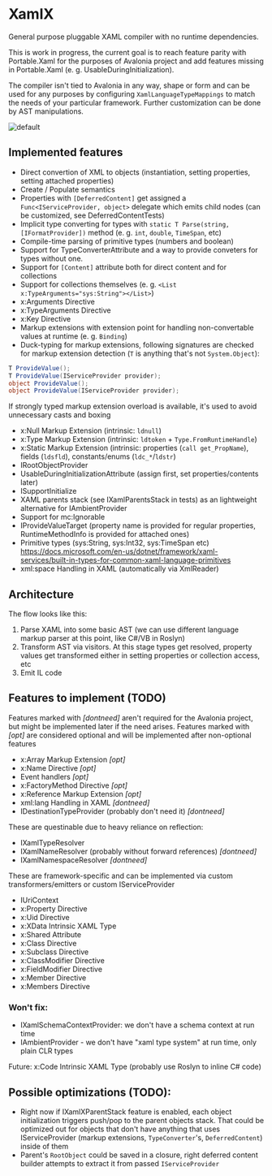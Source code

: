 # XamlX

General purpose pluggable XAML compiler with no runtime dependencies.

This is work in progress, the current goal is to reach feature parity with Portable.Xaml for the purposes of Avalonia project and add features missing in Portable.Xaml (e. g. UsableDuringInitialization).

The compiler isn't tied to Avalonia in any way, shape or form and can be used for any purposes 
by configuring `XamlLanguageTypeMappings` to match the needs of your particular framework.
Further customization can be done by AST manipulations.

![default](https://user-images.githubusercontent.com/1067584/52111361-90ad7900-2614-11e9-8133-a5aa6ebb1804.png)


## Implemented features

- Direct convertion of XML to objects (instantiation, setting properties, setting attached properties)
- Create / Populate semantics
- Properties with `[DeferredContent]` get assigned a `Func<IServiceProvider, object>` delegate which emits child nodes (can be customized, see DeferredContentTests)
- Implicit type converting for types with `static T Parse(string, [IFormatProvider])` method (e. g. `int`, `double`, `TimeSpan`, etc)
- Compile-time parsing of primitive types (numbers and boolean)
- Support for TypeConverterAttribute and a way to provide conveters for types without one.
- Support for `[Content]` attribute both for direct content and for collections
- Support for collections themselves (e. g. `<List x:TypeArguments="sys:String"></List>`)
- x:Arguments Directive
- x:TypeArguments Directive
- x:Key Directive 
- Markup extensions with extension point for handling non-convertable values at runtime (e. g. `Binding`)
- Duck-typing for markup extensions, following signatures are checked for markup extension detection (`T` is anything that's not `System.Object`):
```cs
T ProvideValue();
T ProvideValue(IServiceProvider provider);
object ProvideValue();
object ProvideValue(IServiceProvider provider);
```
If strongly typed markup extension overload is available, it's used to avoid unnecessary casts and boxing
- x:Null Markup Extension (intrinsic: `ldnull`)
- x:Type Markup Extension (intrinsic: `ldtoken` + `Type.FromRuntimeHandle`)
- x:Static Markup Extension (intrinsic: properties (`call get_PropName`), fields (`ldsfld`), constants/enums (`ldc_*`/`ldstr`)
- IRootObjectProvider
- UsableDuringInitializationAttribute (assign first, set properties/contents later)
- ISupportInitialize
- XAML parents stack (see IXamlParentsStack in tests) as an lightweight alternative for IAmbientProvider
- Support for mc:Ignorable
- IProvideValueTarget (property name is provided for regular properties, RuntimeMethodInfo is provided for attached ones)
- Primitive types (sys:String, sys:Int32, sys:TimeSpan etc) https://docs.microsoft.com/en-us/dotnet/framework/xaml-services/built-in-types-for-common-xaml-language-primitives
- xml:space Handling in XAML (automatically via XmlReader)

## Architecture

The flow looks like this:
 
1) Parse XAML into some basic AST (we can use different language markup parser at this point, like C#/VB in Roslyn)
2) Transform AST via visitors. At this stage types get resolved, property values get transformed either in setting properties or collection access, etc
3) Emit IL code

## Features to implement (TODO)

Features marked with *[dontneed]* aren't required for the Avalonia project, but might be implemented later if the need arises.
Features marked with *[opt]* are considered optional and will be implemented after non-optional features

- x:Array Markup Extension *[opt]*
- x:Name Directive *[opt]*
- Event handlers *[opt]*
- x:FactoryMethod Directive *[opt]*
- x:Reference Markup Extension *[opt]*
- xml:lang Handling in XAML *[dontneed]*
- IDestinationTypeProvider (probably don't need it) *[dontneed]*


These are questinable due to heavy reliance on reflection:
- IXamlTypeResolver
- IXamlNameResolver (probably without forward references) *[dontneed]*
- IXamlNamespaceResolver *[dontneed]*


These are framework-specific and can be implemented via custom transformers/emitters or custom IServiceProvider
- IUriContext
- x:Property Directive
- x:Uid Directive
- x:XData Intrinsic XAML Type
- x:Shared Attribute
- x:Class Directive
- x:Subclass Directive
- x:ClassModifier Directive
- x:FieldModifier Directive
- x:Member Directive
- x:Members Directive


### Won't fix:


- IXamlSchemaContextProvider: we don't have a schema context at run time
- IAmbientProvider - we don't have "xaml type system" at run time, only plain CLR types


Future: 
x:Code Intrinsic XAML Type (probably use Roslyn to inline C# code)


## Possible optimizations (TODO):

- Right now if IXamlXParentStack feature is enabled, each object initialization triggers push/pop to the parent objects stack. 
That could be optimized out for objects that don't have anything that uses IServiceProvider (markup extensions, `TypeConverter`'s, `DeferredContent`) inside of them
- Parent's `RootObject` could be saved in a closure, right deferred content builder attempts to extract it from
passed `IServiceProvider` 